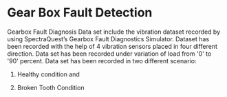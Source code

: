 # Gear Box Fault Detection

Gearbox Fault Diagnosis Data set include the vibration dataset recorded by using SpectraQuest’s Gearbox Fault Diagnostics Simulator. Dataset has been recorded with the help of 4 vibration sensors placed in four different direction. Data set has been recorded under variation of load from '0' to '90' percent. Data set has been recorded in two different scenario:

1) Healthy condition and

2) Broken Tooth Condition
